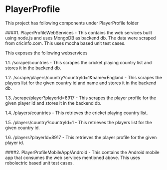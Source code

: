 PlayerProfile
=============

This project has following components under PlayerProfile folder

####1. PlayerProfileWebServices - This contains the web services built using node.js and uses MongoDB as backend db. The data were scraped from cricinfo.com. This uses mocha based unit test cases.

This exposes the following webservices

  1.1. <Baseurl>/scrape/countries - This scrapes the cricket playing country list and stores it in the backend db.

  1.2. <Baseurl>/scrape/players/country?countryId=1&name=England - This scrapes the players list for the given country id and name and stores it in the backend db.

  1.3. <Baseurl>/scrape/player?playerId=8917 - This scrapes the player profile for the given player id and stores it in the backend db.
  
  1.4. <Baseurl>/players/countries - This retrieves the cricket playing country list.

  1.5. <Baseurl>/players/country?countryId=1 - This retrieves the players list for the given country id.

  1.6. <Baseurl>/players?playerId=8917 - This retrieves the player profile for the given player id.
  
####2. PlayerProfileMobileApp/Android - This contains the Android mobile app that consumes the web services mentioned above. This uses robolectric based unit test cases.
